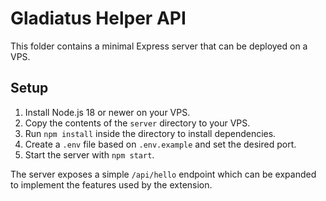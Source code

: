 # Gladiatus Helper API

This folder contains a minimal Express server that can be deployed on a VPS.

## Setup

1. Install Node.js 18 or newer on your VPS.
2. Copy the contents of the `server` directory to your VPS.
3. Run `npm install` inside the directory to install dependencies.
4. Create a `.env` file based on `.env.example` and set the desired port.
5. Start the server with `npm start`.

The server exposes a simple `/api/hello` endpoint which can be expanded to implement the features used by the extension.
